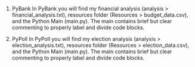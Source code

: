 1. PyBank
    In PyBank you will find my financial analysis (analysis > financial_analysis.txt), resources folder (Resources > budget_data.csv), and the Python Main (main.py). The main contains brief but clear commenting to properly label and divide code blocks.

2. PyPoll
    In PyPoll you will find my election analysis (analysis > election_analysis.txt), resources folder (Resources > election_data.csv), and the Python Main (main.py). The main contains brief but clear commenting to properly label and divide code blocks.